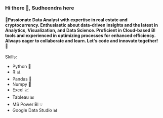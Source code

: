 ### Hi there 👋, Sudheendra here
#### 🚀Passionate Data Analyst with expertise in real estate and cryptocurrency. Enthusiastic about data-driven insights and the latest in Analytics, Visualization, and Data Science. Proficient in Cloud-based BI tools and experienced in optimizing processes for enhanced efficiency. Always eager to collaborate and learn. Let's code and innovate together! 🚀

Skills: 
- Python 🐍
- R 📊
- Pandas 🐼
- Numpy 🧮
- Excel 📈
- Tableau 📊
- MS Power BI 💡
- Google Data Studio 📊
